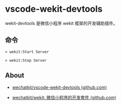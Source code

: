 # vscode-wekit-devtools

wekit-devtools 是微信小程序 wekit 框架的开发辅助插件。

## 命令 

```
> wekit:Start Server

> wekit:Stop Server
```

## About

- [wechatkit/vscode-wekit-devtools (github.com)](https://github.com/wechatkit/vscode-wekit-devtools)

- [wechatkit/wekit: 微信小程序的开发套件 (github.com)](https://github.com/wechatkit/wekit)
